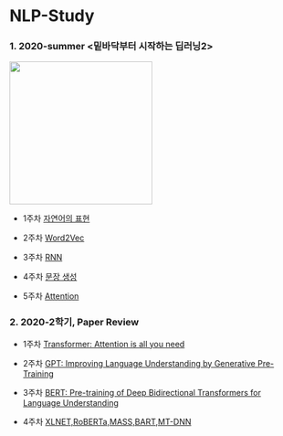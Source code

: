 # NLP-Study

### 1. 2020-summer <밑바닥부터 시작하는 딥러닝2> 

<img src = "https://user-images.githubusercontent.com/75110162/101494574-dffc2780-39aa-11eb-8a20-3eb58312b99c.png" width="250px">


- 1주차 [자연어의 표현](https://github.com/HwangYoonSeob/NLP-Study/blob/main/200727%20-%20%EC%9E%90%EC%97%B0%EC%96%B4%EC%9D%98%20%EB%B6%84%EC%82%B0%20%ED%91%9C%ED%98%84.md)

- 2주차 [Word2Vec](https://github.com/HwangYoonSeob/NLP-Study/blob/main/200803%20-%20Word2Vec%20%EA%B5%AC%ED%98%84.md)

- 3주차 [RNN](https://github.com/HwangYoonSeob/NLP-Study/blob/main/200810%20-%20RNN%20%EA%B5%AC%ED%98%84.md)

- 4주차 [문장 생성](https://github.com/HwangYoonSeob/NLP-Study/blob/main/200817%20-%20%EB%AC%B8%EC%9E%A5%EC%83%9D%EC%84%B1%20%EA%B5%AC%ED%98%84.md)

- 5주차 [Attention](https://github.com/HwangYoonSeob/NLP-Study/blob/main/200824%20-%20Attention%20%EA%B5%AC%ED%98%84.md)


### 2. 2020-2학기, Paper Review

- 1주차 [Transformer: Attention is all you need](https://github.com/HwangYoonSeob/NLP-Study/blob/main/200907%20-%20Transformer%20%EB%A6%AC%EB%B7%B0.md)

- 2주차 [GPT: Improving Language Understanding by Generative Pre-Training](https://github.com/HwangYoonSeob/NLP-Study/blob/main/200914%20-%20GPT%20%EB%A6%AC%EB%B7%B0.md)

- 3주차 [BERT:  Pre-training of Deep Bidirectional Transformers for Language Understanding](https://github.com/HwangYoonSeob/NLP-Study/blob/main/200921%20-%20BERT%20%EB%A6%AC%EB%B7%B0.md)

- 4주차 [XLNET,RoBERTa,MASS,BART,MT-DNN](https://github.com/HwangYoonSeob/NLP-Study/blob/main/200928%20-%20XLNET%2C%20RoBERTa%2C%20MASS%2C%20BART%2C%20MT-DNN%20%EB%A6%AC%EB%B7%B0.md)

